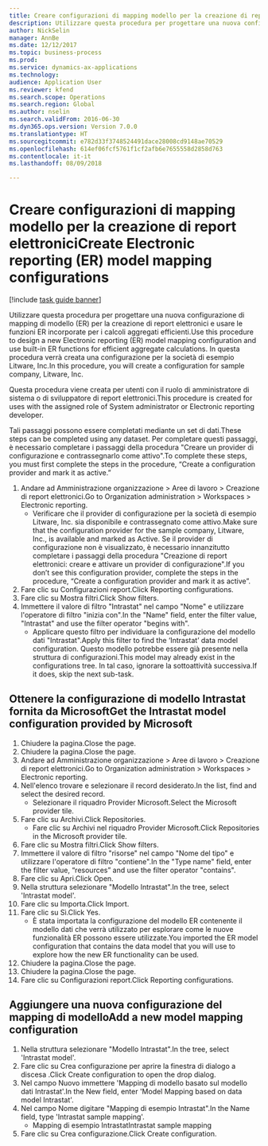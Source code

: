 ```yaml
--- 
title: Creare configurazioni di mapping modello per la creazione di report elettronici
description: Utilizzare questa procedura per progettare una nuova configurazione di mapping di modello (ER) per la creazione di report elettronici e usare le funzioni ER incorporate per i calcoli aggregati efficienti.
author: NickSelin
manager: AnnBe
ms.date: 12/12/2017
ms.topic: business-process
ms.prod: 
ms.service: dynamics-ax-applications
ms.technology: 
audience: Application User
ms.reviewer: kfend
ms.search.scope: Operations
ms.search.region: Global
ms.author: nselin
ms.search.validFrom: 2016-06-30
ms.dyn365.ops.version: Version 7.0.0
ms.translationtype: HT
ms.sourcegitcommit: e782d33f3748524491dace28008cd9148ae70529
ms.openlocfilehash: 614ef06fcf5761f1cf2afb6e7655558d2858d763
ms.contentlocale: it-it
ms.lasthandoff: 08/09/2018

---
```

# <a name="create-electronic-reporting-er-model-mapping-configurations"></a><span data-ttu-id="bb645-103">Creare configurazioni di mapping modello per la creazione di report elettronici</span><span class="sxs-lookup"><span data-stu-id="bb645-103">Create Electronic reporting (ER) model mapping configurations</span></span>

[!include [task guide banner](../../includes/task-guide-banner.md)]

<span data-ttu-id="bb645-104">Utilizzare questa procedura per progettare una nuova configurazione di mapping di modello (ER) per la creazione di report elettronici e usare le funzioni ER incorporate per i calcoli aggregati efficienti.</span><span class="sxs-lookup"><span data-stu-id="bb645-104">Use this procedure to design a new Electronic reporting (ER) model mapping configuration and use built-in ER functions for efficient aggregate calculations.</span></span> <span data-ttu-id="bb645-105">In questa procedura verrà creata una configurazione per la società di esempio Litware, Inc.</span><span class="sxs-lookup"><span data-stu-id="bb645-105">In this procedure, you will create a configuration for sample company, Litware, Inc.</span></span> 

<span data-ttu-id="bb645-106">Questa procedura viene creata per utenti con il ruolo di amministratore di sistema o di sviluppatore di report elettronici.</span><span class="sxs-lookup"><span data-stu-id="bb645-106">This procedure is created for uses with the assigned role of System administrator or Electronic reporting developer.</span></span>

<span data-ttu-id="bb645-107">Tali passaggi possono essere completati mediante un set di dati.</span><span class="sxs-lookup"><span data-stu-id="bb645-107">These steps can be completed using any dataset.</span></span> <span data-ttu-id="bb645-108">Per completare questi passaggi, è necessario completare i passaggi della procedura "Creare un provider di configurazione e contrassegnarlo come attivo".</span><span class="sxs-lookup"><span data-stu-id="bb645-108">To complete these steps, you must first complete the steps in the procedure, “Create a configuration provider and mark it as active.”</span></span>

1. <span data-ttu-id="bb645-109">Andare ad Amministrazione organizzazione > Aree di lavoro > Creazione di report elettronici.</span><span class="sxs-lookup"><span data-stu-id="bb645-109">Go to Organization administration > Workspaces > Electronic reporting.</span></span>
    * <span data-ttu-id="bb645-110">Verificare che il provider di configurazione per la società di esempio Litware, Inc. sia disponibile e contrassegnato come attivo.</span><span class="sxs-lookup"><span data-stu-id="bb645-110">Make sure that the configuration provider for the sample company, Litware, Inc., is available and marked as Active.</span></span> <span data-ttu-id="bb645-111">Se il provider di configurazione non è visualizzato, è necessario innanzitutto completare i passaggi della procedura "Creazione di report elettronici: creare e attivare un provider di configurazione".</span><span class="sxs-lookup"><span data-stu-id="bb645-111">If you don’t see this configuration provider, complete the steps in the procedure, “Create a configuration provider and mark it as active”.</span></span>  
2. <span data-ttu-id="bb645-112">Fare clic su Configurazioni report.</span><span class="sxs-lookup"><span data-stu-id="bb645-112">Click Reporting configurations.</span></span>
3. <span data-ttu-id="bb645-113">Fare clic su Mostra filtri.</span><span class="sxs-lookup"><span data-stu-id="bb645-113">Click Show filters.</span></span>
4. <span data-ttu-id="bb645-114">Immettere il valore di filtro "Intrastat" nel campo "Nome" e utilizzare l'operatore di filtro "inizia con".</span><span class="sxs-lookup"><span data-stu-id="bb645-114">In the "Name" field, enter the filter value, "Intrastat" and use the filter operator "begins with".</span></span>
    * <span data-ttu-id="bb645-115">Applicare questo filtro per individuare la configurazione del modello dati "Intrastat".</span><span class="sxs-lookup"><span data-stu-id="bb645-115">Apply this filter to find the ‘Intrastat’ data model configuration.</span></span> <span data-ttu-id="bb645-116">Questo modello potrebbe essere già presente nella struttura di configurazioni.</span><span class="sxs-lookup"><span data-stu-id="bb645-116">This model may already exist in the configurations tree.</span></span> <span data-ttu-id="bb645-117">In tal caso, ignorare la sottoattività successiva.</span><span class="sxs-lookup"><span data-stu-id="bb645-117">If it does, skip the next sub-task.</span></span>   

## <a name="get-the-intrastat-model-configuration-provided-by-microsoft"></a><span data-ttu-id="bb645-118">Ottenere la configurazione di modello Intrastat fornita da Microsoft</span><span class="sxs-lookup"><span data-stu-id="bb645-118">Get the Intrastat model configuration provided by Microsoft</span></span>
1. <span data-ttu-id="bb645-119">Chiudere la pagina.</span><span class="sxs-lookup"><span data-stu-id="bb645-119">Close the page.</span></span>
2. <span data-ttu-id="bb645-120">Chiudere la pagina.</span><span class="sxs-lookup"><span data-stu-id="bb645-120">Close the page.</span></span>
3. <span data-ttu-id="bb645-121">Andare ad Amministrazione organizzazione > Aree di lavoro > Creazione di report elettronici.</span><span class="sxs-lookup"><span data-stu-id="bb645-121">Go to Organization administration > Workspaces > Electronic reporting.</span></span>
4. <span data-ttu-id="bb645-122">Nell'elenco trovare e selezionare il record desiderato.</span><span class="sxs-lookup"><span data-stu-id="bb645-122">In the list, find and select the desired record.</span></span>
    * <span data-ttu-id="bb645-123">Selezionare il riquadro Provider Microsoft.</span><span class="sxs-lookup"><span data-stu-id="bb645-123">Select the Microsoft provider tile.</span></span>  
5. <span data-ttu-id="bb645-124">Fare clic su Archivi.</span><span class="sxs-lookup"><span data-stu-id="bb645-124">Click Repositories.</span></span>
    * <span data-ttu-id="bb645-125">Fare clic su Archivi nel riquadro Provider Microsoft.</span><span class="sxs-lookup"><span data-stu-id="bb645-125">Click Repositories in the Microsoft provider tile.</span></span>  
6. <span data-ttu-id="bb645-126">Fare clic su Mostra filtri.</span><span class="sxs-lookup"><span data-stu-id="bb645-126">Click Show filters.</span></span>
7. <span data-ttu-id="bb645-127">Immettere il valore di filtro "risorse" nel campo "Nome del tipo" e utilizzare l'operatore di filtro "contiene".</span><span class="sxs-lookup"><span data-stu-id="bb645-127">In the "Type name" field, enter the filter value, “resources” and use the filter operator "contains".</span></span> 
8. <span data-ttu-id="bb645-128">Fare clic su Apri.</span><span class="sxs-lookup"><span data-stu-id="bb645-128">Click Open.</span></span>
9. <span data-ttu-id="bb645-129">Nella struttura selezionare "Modello Intrastat".</span><span class="sxs-lookup"><span data-stu-id="bb645-129">In the tree, select 'Intrastat model'.</span></span>
10. <span data-ttu-id="bb645-130">Fare clic su Importa.</span><span class="sxs-lookup"><span data-stu-id="bb645-130">Click Import.</span></span>
11. <span data-ttu-id="bb645-131">Fare clic su Sì.</span><span class="sxs-lookup"><span data-stu-id="bb645-131">Click Yes.</span></span>
    * <span data-ttu-id="bb645-132">È stata importata la configurazione del modello ER contenente il modello dati che verrà utilizzato per esplorare come le nuove funzionalità ER possono essere utilizzate.</span><span class="sxs-lookup"><span data-stu-id="bb645-132">You imported the ER model configuration that contains the data model that you will use to explore how the new ER functionality can be used.</span></span>  
12. <span data-ttu-id="bb645-133">Chiudere la pagina.</span><span class="sxs-lookup"><span data-stu-id="bb645-133">Close the page.</span></span>
13. <span data-ttu-id="bb645-134">Chiudere la pagina.</span><span class="sxs-lookup"><span data-stu-id="bb645-134">Close the page.</span></span>
14. <span data-ttu-id="bb645-135">Fare clic su Configurazioni report.</span><span class="sxs-lookup"><span data-stu-id="bb645-135">Click Reporting configurations.</span></span>

## <a name="add-a-new-model-mapping-configuration"></a><span data-ttu-id="bb645-136">Aggiungere una nuova configurazione del mapping di modello</span><span class="sxs-lookup"><span data-stu-id="bb645-136">Add a new model mapping configuration</span></span>
1. <span data-ttu-id="bb645-137">Nella struttura selezionare "Modello Intrastat".</span><span class="sxs-lookup"><span data-stu-id="bb645-137">In the tree, select 'Intrastat model'.</span></span>
2. <span data-ttu-id="bb645-138">Fare clic su Crea configurazione per aprire la finestra di dialogo a discesa .</span><span class="sxs-lookup"><span data-stu-id="bb645-138">Click Create configuration to open the drop dialog.</span></span>
3. <span data-ttu-id="bb645-139">Nel campo Nuovo immettere 'Mapping di modello basato sul modello dati Intrastat'.</span><span class="sxs-lookup"><span data-stu-id="bb645-139">In the New field, enter 'Model Mapping based on data model Intrastat'.</span></span>
4. <span data-ttu-id="bb645-140">Nel campo Nome digitare "Mapping di esempio Intrastat".</span><span class="sxs-lookup"><span data-stu-id="bb645-140">In the Name field, type 'Intrastat sample mapping'.</span></span>
    * <span data-ttu-id="bb645-141">Mapping di esempio Intrastat</span><span class="sxs-lookup"><span data-stu-id="bb645-141">Intrastat sample mapping</span></span>  
5. <span data-ttu-id="bb645-142">Fare clic su Crea configurazione.</span><span class="sxs-lookup"><span data-stu-id="bb645-142">Click Create configuration.</span></span>


